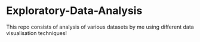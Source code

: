 # Exploratory-Data-Analysis
This repo consists of analysis of various datasets by me using different data visualisation techniques!
